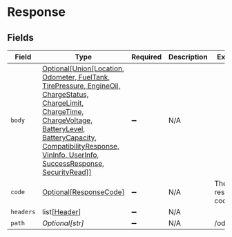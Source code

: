 # Response


## Fields

| Field                                                                                                                                                                                                                                                                       | Type                                                                                                                                                                                                                                                                        | Required                                                                                                                                                                                                                                                                    | Description                                                                                                                                                                                                                                                                 | Example                                                                                                                                                                                                                                                                     |
| --------------------------------------------------------------------------------------------------------------------------------------------------------------------------------------------------------------------------------------------------------------------------- | --------------------------------------------------------------------------------------------------------------------------------------------------------------------------------------------------------------------------------------------------------------------------- | --------------------------------------------------------------------------------------------------------------------------------------------------------------------------------------------------------------------------------------------------------------------------- | --------------------------------------------------------------------------------------------------------------------------------------------------------------------------------------------------------------------------------------------------------------------------- | --------------------------------------------------------------------------------------------------------------------------------------------------------------------------------------------------------------------------------------------------------------------------- |
| `body`                                                                                                                                                                                                                                                                      | [Optional[Union[Location, Odometer, FuelTank, TirePressure, EngineOil, ChargeStatus, ChargeLimit, ChargeTime, ChargeVoltage, BatteryLevel, BatteryCapacity, CompatibilityResponse, VinInfo, UserInfo, SuccessResponse, SecurityRead]]](../../models/shared/responsebody.md) | :heavy_minus_sign:                                                                                                                                                                                                                                                          | N/A                                                                                                                                                                                                                                                                         |                                                                                                                                                                                                                                                                             |
| `code`                                                                                                                                                                                                                                                                      | [Optional[ResponseCode]](../../models/shared/responsecode.md)                                                                                                                                                                                                               | :heavy_minus_sign:                                                                                                                                                                                                                                                          | N/A                                                                                                                                                                                                                                                                         | The HTTP resonse code.                                                                                                                                                                                                                                                      |
| `headers`                                                                                                                                                                                                                                                                   | list[[Header](../../models/shared/header.md)]                                                                                                                                                                                                                               | :heavy_minus_sign:                                                                                                                                                                                                                                                          | N/A                                                                                                                                                                                                                                                                         |                                                                                                                                                                                                                                                                             |
| `path`                                                                                                                                                                                                                                                                      | *Optional[str]*                                                                                                                                                                                                                                                             | :heavy_minus_sign:                                                                                                                                                                                                                                                          | N/A                                                                                                                                                                                                                                                                         | /odometer                                                                                                                                                                                                                                                                   |